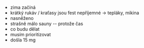 - zima začíná
 - krátký rukáv / kraťasy jsou fest nepříjemné -> tepláky, mikina
 - nasněženo
- strašně málo sauny -- protože čas
- co budu dělat
- musím prioritizovat
- došla 15 mg

